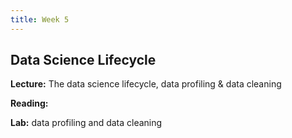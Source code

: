 ```yaml
---
title: Week 5
---
```


## Data Science Lifecycle

**Lecture:** The data science lifecycle, data profiling & data cleaning

<!---
* DS-UA 202: [lifecycle slides](../../../assets/8_Lifecycle_202_2023.pdf)
*  DS-GA 1017: [lifecycle slides](../../../assets/5_6_Lifecycle_1017.pdf)
*  DS-UA 202: [lifecycle slides](../../../assets/5_6_Lifecycle_202.pdf)
-->

**Reading:**  
<!---
[Responsibility in the Data Science Lifecycle](../../../assets/lifecycle_reader_2024.pdf) 
-->

**Lab:** data profiling and data cleaning

<!--- 

* DS-UA 202: [Colab Notebook](https://drive.google.com/file/d/1m6wklJmM6Lb8djck7Qv8Qk5xLNdYpame/view?usp=sharing)
* DS-GA 1017: [Colab Notebook](https://drive.google.com/file/d/1TNprfJb_oY6tR_W6rHiKcTUO4mdJapzD/view?usp=sharing)

-->
